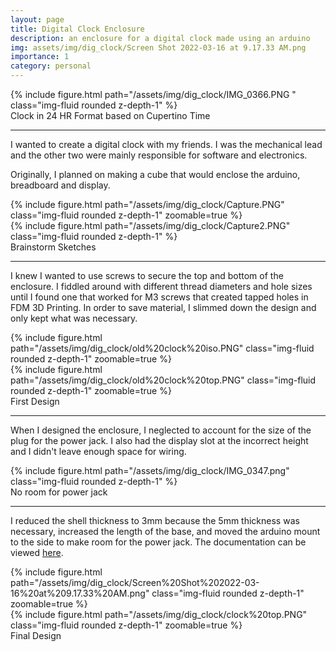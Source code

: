 ```yaml
---
layout: page
title: Digital Clock Enclosure
description: an enclosure for a digital clock made using an arduino
img: assets/img/dig_clock/Screen Shot 2022-03-16 at 9.17.33 AM.png
importance: 1
category: personal
---
```


<div class="row">
    <div class="col-sm mt-3 mt-md-0">
        {% include figure.html path="/assets/img/dig_clock/IMG_0366.PNG " class="img-fluid rounded z-depth-1" %}
    </div>
</div>
<div class="caption">
    Clock in 24 HR Format based on Cupertino Time
</div>

<hr>

I wanted to create a digital clock with my friends. I was the
mechanical lead and the other two were mainly responsible for software
and electronics.

Originally, I planned on making a cube that would enclose the
arduino, breadboard and display.

<div class="row">
    <div class="col-sm mt-3 mt-md-0">
        {% include figure.html path="/assets/img/dig_clock/Capture.PNG" class="img-fluid rounded z-depth-1" zoomable=true %}
    </div>
    <div class="col-sm mt-3 mt-md-0">
        {% include figure.html path="/assets/img/dig_clock/Capture2.PNG" class="img-fluid rounded z-depth-1" %}
    </div>
</div>
<div class="caption">
    Brainstorm Sketches
</div>

<hr>

I knew I wanted to use screws to secure the top and bottom of the
enclosure. I fiddled around with different thread diameters and hole
sizes until I found one that worked for M3 screws that created tapped
holes in FDM 3D Printing. In order to save material, I slimmed down the
design and only kept what was necessary.

<div class="row">
    <div class="col-sm mt-3 mt-md-0">
        {% include figure.html path="/assets/img/dig_clock/old%20clock%20iso.PNG" class="img-fluid rounded z-depth-1" zoomable=true %}
    </div>
    <div class="col-sm mt-3 mt-md-0">
        {% include figure.html path="/assets/img/dig_clock/old%20clock%20top.PNG" class="img-fluid rounded z-depth-1" zoomable=true %}
    </div>
</div>
<div class="caption">
    First Design
</div>

<hr>

When I designed the enclosure, I neglected to account for the size of
the plug for the power jack. I also had the display slot at the
incorrect height and I didn't leave enough space for wiring.

<div class="row">
    <div class="col-sm mt-3 mt-md-0">
        {% include figure.html path="/assets/img/dig_clock/IMG_0347.png" class="img-fluid rounded z-depth-1" %}
    </div>
</div>
<div class="caption">
    No room for power jack
</div>

<hr>

I reduced the shell thickness to 3mm because the 5mm thickness was
necessary, increased the length of the base, and moved the arduino mount
to the side to make room for the power jack. The documentation can be
viewed <a href="https://docs.google.com/document/d/1kIadXHNAuBpPpovvylge_1iNMiGNkolVfwdHakJqiZ0/edit">here</a>.

<div class="row">
    <div class="col-sm mt-3 mt-md-0">
        {% include figure.html path="/assets/img/dig_clock/Screen%20Shot%202022-03-16%20at%209.17.33%20AM.png" class="img-fluid rounded z-depth-1" zoomable=true %}
    </div>
    <div class="col-sm mt-3 mt-md-0">
        {% include figure.html path="/assets/img/dig_clock/clock%20top.PNG" class="img-fluid rounded z-depth-1" zoomable=true %}
    </div>
</div>
<div class="caption">
    Final Design
</div>